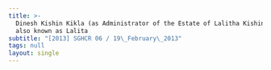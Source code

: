```yaml
---
title: >-
  Dinesh Kishin Kikla (as Administrator of the Estate of Lalitha Kishin Kikla
  also known as Lalita
subtitle: "[2013] SGHCR 06 / 19\_February\_2013"
tags: null
layout: single
---
```


